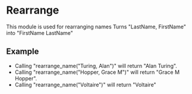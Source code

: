 Rearrange
=========

This module is used for rearranging names
Turns "LastName, FirstName" into "FirstName LastName"

## Example

 * Calling "rearrange_name("Turing, Alan")" will return "Alan Turing".
 * Calling "rearrange_name("Hopper, Grace M")" will return "Grace M Hopper".
 * Calling "rearrange_name("Voltaire")" will return "Voltaire"
